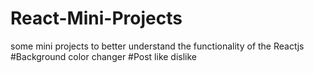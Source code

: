 # React-Mini-Projects
some mini projects to better understand the functionality of the Reactjs
#Background color changer
#Post like dislike 


